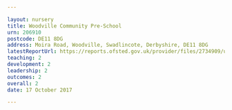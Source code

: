 ```yaml
---

layout: nursery
title: Woodville Community Pre-School
urn: 206910
postcode: DE11 8DG
address: Moira Road, Woodville, Swadlincote, Derbyshire, DE11 8DG
latestReportUrl: https://reports.ofsted.gov.uk/provider/files/2734909/urn/206910.pdf
teaching: 2
development: 2
leadership: 2
outcomes: 2
overall: 2
date: 17 October 2017

---
```

